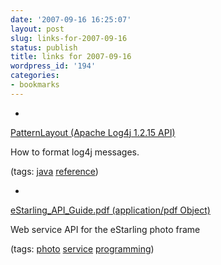 ```yaml
---
date: '2007-09-16 16:25:07'
layout: post
slug: links-for-2007-09-16
status: publish
title: links for 2007-09-16
wordpress_id: '194'
categories:
- bookmarks
---
```



	
  * 
		

[PatternLayout (Apache Log4j 1.2.15 API)](http://logging.apache.org/log4j/1.2/apidocs/org/apache/log4j/PatternLayout.html)


		

How to format log4j messages.


		

(tags: [java](http://del.icio.us/eob/java) [reference](http://del.icio.us/eob/reference))


	

	
  * 
		

[eStarling_API_Guide.pdf (application/pdf Object)](http://www.estarling.com/download/eStarling_API_Guide.pdf)


		

Web service API for the eStarling photo frame


		

(tags: [photo](http://del.icio.us/eob/photo) [service](http://del.icio.us/eob/service) [programming](http://del.icio.us/eob/programming))


	



